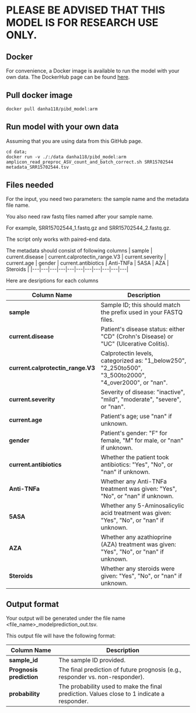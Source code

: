 
# PLEASE BE ADVISED THAT THIS MODEL IS FOR RESEARCH USE ONLY.
## Docker
For convenience, a Docker image is available to run the model with your own data. The DockerHub page can be found [here](https://hub.docker.com/repository/docker/danha118/pibd_model).

## Pull docker image
```
docker pull danha118/pibd_model:arm
```

## Run model with your own data
Assuming that you are using data from this GitHub page.

```
cd data;
docker run -v ./:/data danha118/pibd_model:arm amplicon_read_preproc_ASV_count_and_batch_correct.sh SRR15702544 metadata_SRR15702544.tsv
```

## Files needed
For the input, you need two parameters: the sample name and the metadata file name. 

You also need raw fastq files named after your sample name. 

For example, SRR15702544_1.fastq.gz and SRR15702544_2.fastq.gz. 

The script only works with paired-end data.


The metadata should consist of following columns
| sample | current.disease | current.calprotectin_range.V3 | current.severity | current.age | gender | current.antibiotics | Anti-TNFa | 5ASA | AZA | Steroids |
|---|---|---|---|---|---|---|---|---|---|---|


Here are desriptions for each columns

| Column Name                    | Description                                                                                               |
|---------------------------------|-----------------------------------------------------------------------------------------------------------|
| **sample**                      | Sample ID; this should match the prefix used in your FASTQ files.                                          |
| **current.disease**             | Patient's disease status: either "CD" (Crohn's Disease) or "UC" (Ulcerative Colitis).                      |
| **current.calprotectin_range.V3**| Calprotectin levels, categorized as: "1_below250", "2_250to500", "3_500to2000", "4_over2000", or "nan".     |
| **current.severity**            | Severity of disease: "inactive", "mild", "moderate", "severe", or "nan".                                   |
| **current.age**                 | Patient's age; use "nan" if unknown.                                                                       |
| **gender**                      | Patient's gender: "F" for female, "M" for male, or "nan" if unknown.                                       |
| **current.antibiotics**         | Whether the patient took antibiotics: "Yes", "No", or "nan" if unknown.                                    |
| **Anti-TNFa**                   | Whether any Anti-TNFa treatment was given: "Yes", "No", or "nan" if unknown.                               |
| **5ASA**                        | Whether any 5-Aminosalicylic acid treatment was given: "Yes", "No", or "nan" if unknown.                   |
| **AZA**                         | Whether any azathioprine (AZA) treatment was given: "Yes", "No", or "nan" if unknown.                      |
| **Steroids**                    | Whether any steroids were given: "Yes", "No", or "nan" if unknown.                                         |




## Output format
Your output will be generated under the file name <file_name>_modelprediction_out.tsv.

This output file will have the following format:

| Column Name                    | Description                                                                                               |
|---------------------------------|-----------------------------------------------------------------------------------------------------------|
| **sample_id**                      | The sample ID provided.                                      |
| **Prognosis prediction**             | The final prediction of future prognosis (e.g., responder vs. non-responder).                     |
| **probability**| The probability used to make the final prediction. Values close to 1 indicate a responder.      |


